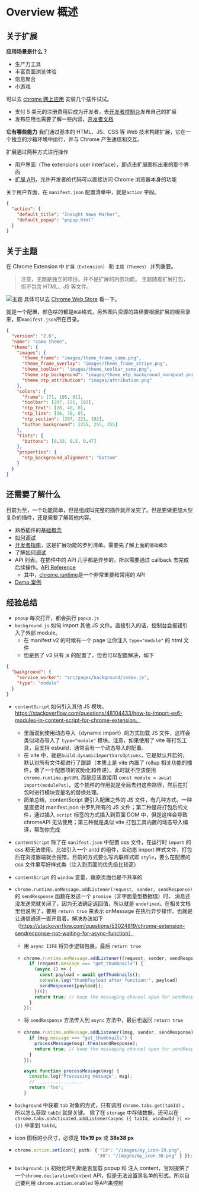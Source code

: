# Overview 概述

## 关于扩展

**应用场景是什么？**

- 生产力工具
- 丰富页面浏览体验
- 信息聚合
- 小游戏

可以去 [chrome 网上应用](https://chrome.google.com/webstore/category/extensions) 安装几个插件试试。

- 支付 5 美元的注册费用后成为开发者，去[开发者控制台](https://chrome.google.com/webstore/devconsole)发布自己的扩展
- 发布应用也需要了解一些内容，[开发者文档](https://developer.chrome.com/docs/webstore/)

**它有哪些能力**
我们通过基本的 HTML、JS、CSS 等 Web 技术构建扩展，它在一个独立的沙箱环境中运行，并与 Chrome 产生通信和交互。

扩展通过两种方式进行操作

- 用户界面（The extensions user interface），即点击扩展图标出来的那个界面
- [扩展 API](https://developer.chrome.com/docs/extensions/reference/)，允许开发者的代码可以直接访问 Chrome 浏览器本身的功能

关于用户界面，在 `manifest.json` 配置清单中，就是`action` 字段。

```json
{
  "action": {
    "default_title": "Insight News Marker",
    "default_popup": "popup.html"
  }
}
```

## 关于主题

在 Chrome Extension 中 `扩展（Extension）` 和 `主题（Themes）` 并列重要。

> 注意，主题是独立的项目。并不是扩展的内嵌功能。
> 主题随着扩展打包，但不包含 HTML、JS 等文件。

![主题](https://cdn.jsdelivr.net/gh/JunyWuuuu91/JunyWuuuu91.github.io@master/images/202203122355381.png)
具体可以去 [Chrome Web Store](https://chrome.google.com/webstore/category/themes) 看一下。

就是一个配置，颜色啥的都是`RGB`格式，另外图片资源的路径要根据扩展的根目录来，即`manifest.json`所在目录。

```json
{
  "version": "2.6",
  "name": "camo theme",
  "theme": {
    "images": {
      "theme_frame": "images/theme_frame_camo.png",
      "theme_frame_overlay": "images/theme_frame_stripe.png",
      "theme_toolbar": "images/theme_toolbar_camo.png",
      "theme_ntp_background": "images/theme_ntp_background_norepeat.png",
      "theme_ntp_attribution": "images/attribution.png"
    },
    "colors": {
      "frame": [71, 105, 91],
      "toolbar": [207, 221, 192],
      "ntp_text": [20, 40, 0],
      "ntp_link": [36, 70, 0],
      "ntp_section": [207, 221, 192],
      "button_background": [255, 255, 255]
    },
    "tints": {
      "buttons": [0.33, 0.5, 0.47]
    },
    "properties": {
      "ntp_background_alignment": "bottom"
    }
  }
}
```

## 还需要了解什么

目前为至，一个功能简单，但是组成叫完整的插件就开发完了。但是要做更加大型复杂的插件，还是需要了解其他内容。

- 熟悉插件的[基础概念](https://developer.chrome.com/docs/extensions/mv3/overview/)
- [如何调试](https://developer.chrome.com/docs/extensions/mv3/tut_debugging/)
- [开发者指南](https://developer.chrome.com/docs/extensions/mv3/devguide/)，这是扩展功能的罗列清单。需要先了解上面的`基础概念`
- 了解[如何调试](https://developer.chrome.com/docs/extensions/mv3/tut_debugging/)
- API 列表。在插件中的 API 几乎都是异步的，所以需要通过 callback 去完成后续操作。[API Reference](https://developer.chrome.com/docs/extensions/reference/)
  - 其中，[chrome.runtime](https://developer.chrome.com/docs/extensions/reference/runtime/#manifest)是一个非常重要和常用的 API
- [Demo 案例](https://github.com/GoogleChrome/chrome-extensions-samples)

## 经验总结

- `popup` 每次打开，都会执行 `popup.js`
- `background.js` 如何 import 其他 JS 文件。直接引入的话，控制台会报错引入了外部 module。
  - 在 manifest v2 的时候有一个 page 让你注入 `type="module"` 的 html 文件
  - 但是到了 v3 只有 js 的配置了，但也可以配置解决，如下

```json
{
  "background": {
    "service_worker": "src/pages/background/index.js",
    "type": "module"
  }
}
```

- `contentScript`  如何引入其他 JS 模块。https://stackoverflow.com/questions/48104433/how-to-import-es6-modules-in-content-script-for-chrome-extension。

  - 里面说到使用动态导入（dynamic import）的方式加载 JS 文件，这样会类似动态导入了 `type="module"` 模块。注意，如果使用了 vite 等打包工具，且支持 esbuild，通常会有一个动态导入的配置。
  - 在 vite 中，就是`build.dynamicImportVarsOptions`，它是默认开启的，默认对所有文件都进行了跟踪（本质上是 vite 内置了 rollup 相关功能的插件，做了一个配置项的初始化和传递）。此时就不应该使用 `chrome.runtime.getURL` 而是应该直接用 `const module = awiat import(modulePat)`。这个插件的作用就是全局去扫这些路径，然后在打包时进行模块变量名的替换处理。
  - 简单总结，contentScript 要引入配置之外的 JS 文件，有几种方式。一种是直接对 manifest.json 中罗列所有的 JS 文件；第二种是将打包后的文件，通过插入 `script` 标签的方式插入到页面 DOM 中，但是这样会导致 chromeAPI 无法使用；第三种就是类似 vite 打包工具内置的动态导入编译，帮助你完成

- `contentScript` 除了在 `manifest.json` 中配置 css 文件，在运行时 `import` 的 css 都无法使用。比如引入一个 antd 的组件，会动态 import 样式文件，打包后在浏览器端就会报错。目前的方式要么写内联样式即 `style`，要么在配置的 css 文件里写好样式类（注入到页面的优先级比较高）

- `contentScript` 的 `window` 变量，跟原页面也是不共享的

- `chrome.runtime.onMessage.addListener(request, sender, sendResponse)`  的  `sendResponse`  函数在发送一个 `promise`（非字面量型数据值）时， 消息还没发送完就关闭了，因为无法确定返回值，所以就是 `undefined`。在相关文档里也说明了，要用 `return true`  来表示 onMessage 在执行异步操作，也就是让通信通道一直开启着。解决办法如下（https://stackoverflow.com/questions/53024819/chrome-extension-sendresponse-not-waiting-for-async-function）

  - 用 `async IIFE` 将异步逻辑包裹，最后 `return true` 

  - ```ts
    chrome.runtime.onMessage.addListener((request, sender, sendResponse) => {
      if (request.message === "get_thumbnails") {
        (async () => {
          const payload = await getThumbnails();
          console.log("thumbPayload after function:", payload)
          sendResponse({payload});
        })();
        return true; // keep the messaging channel open for sendResponse
      }
    });
    ```

  - 将 `sendResponse`  方法传入到 `async` 方法中，最后也返回 `return true`

  - ```ts
    chrome.runtime.onMessage.addListener((msg, sender, sendResponse) => {
      if (msg.message === "get_thumbnails") {
        processMessage(msg).then(sendResponse);
        return true; // keep the messaging channel open for sendResponse
      }
    });
    
    async function processMessage(msg) {
      console.log('Processing message', msg);
      // .................
      return 'foo';
    }
    ```

- `background` 中获取 `tab` 对象的方式，只有调用 `chrome.tabs.get(tabId)` 。所以怎么获取 `tabId` 就是关键。 除了在 `storage` 中存储数据，还可以在 `chrome.tabs.onActivated.addListener(async ({ tabId, windowId }) => {})` 中拿到 `tabId`。

- icon 图标的小尺寸，必须是 **19x19 px** 或 **38x38 px**

- ```ts
  chrome.action.setIcon({ path: { "19": "/images/my_icon-19.png",
                                 "38": "/images/my_icon-38.png" } });
  ```

- `background.js` 初始化时判断是否加载 popup 和 注入 content，官网提供了一个`chrome.declarativeContent` API，但是无法设置黑名单的形式。所以自己要利用 `chrome.action.enabled` 等API来控制

